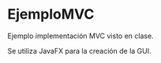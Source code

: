 # EjemploMVC
Ejemplo implementación MVC visto en clase.

Se utiliza JavaFX para la creación de la GUI.

